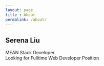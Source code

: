 ```yaml
---
layout: page
title : About
permalink: /about/
---
```


<h2>Serena Liu</h2>
<p>MEAN Stack Developer <br> Looking for Fulltime Web Developer Position</p>
<br>
<br>

